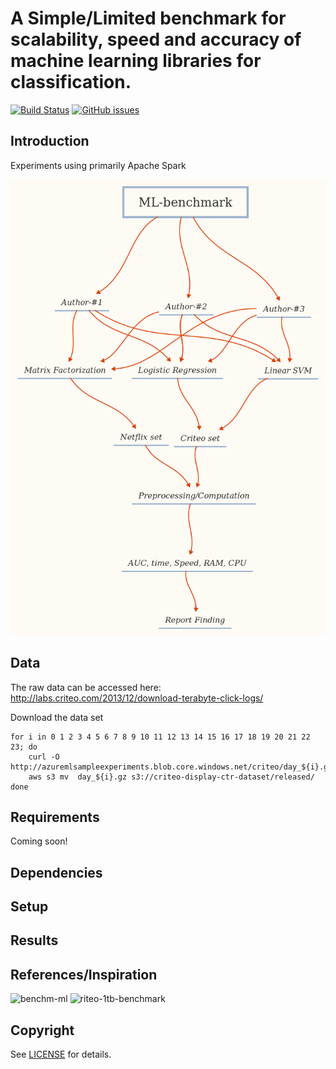 # A Simple/Limited benchmark for scalability, speed and accuracy of machine learning libraries for classification. 
[![Build Status](https://travis-ci.org/sevmardi/ml-benchmark.svg?branch=master)](https://travis-ci.org/sevmardi/ml-benchmark.svg?branch=master) [![GitHub issues](https://img.shields.io/github/issues/IoTers/Click-Through-Rate-Prediction.svg)](https://github.com/sevmardi/ml-benchmark/issues)

## Introduction

Experiments using primarily Apache Spark

 ![ML-Benchmark](images/ML-benchmark.png)

## Data
The raw data can be accessed here: http://labs.criteo.com/2013/12/download-terabyte-click-logs/

Download the data set

```
for i in 0 1 2 3 4 5 6 7 8 9 10 11 12 13 14 15 16 17 18 19 20 21 22 23; do
	curl -O http://azuremlsampleexperiments.blob.core.windows.net/criteo/day_${i}.gz
	aws s3 mv  day_${i}.gz s3://criteo-display-ctr-dataset/released/
done
````


## Requirements
Coming soon! 

## Dependencies



## Setup

## Results



## References/Inspiration
![benchm-ml](https://github.com/szilard/benchm-ml)
![riteo-1tb-benchmark](https://github.com/rambler-digital-solutions/criteo-1tb-benchmark)

## Copyright
See [LICENSE](LICENSE) for details.
